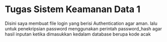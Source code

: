 # Tugas Sistem Keamanan Data 1 
Disini saya membuat file login yang berisi Authentication agar aman. lalu untuk penekripsian password menggunakan perintah password_hash agar hasil inputan ketika dimasukkan kedalam database berupa kode acak
